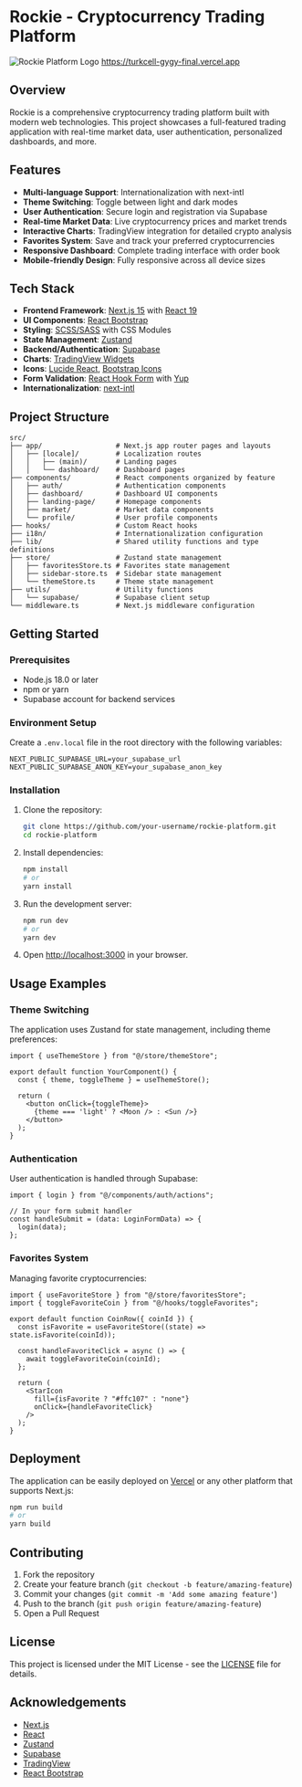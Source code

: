 # Rockie - Cryptocurrency Trading Platform

![Rockie Platform Logo](/public/logo.svg)
https://turkcell-gygy-final.vercel.app


## Overview
Rockie is a comprehensive cryptocurrency trading platform built with modern web technologies. This project showcases a full-featured trading application with real-time market data, user authentication, personalized dashboards, and more.

## Features

- **Multi-language Support**: Internationalization with next-intl
- **Theme Switching**: Toggle between light and dark modes
- **User Authentication**: Secure login and registration via Supabase
- **Real-time Market Data**: Live cryptocurrency prices and market trends
- **Interactive Charts**: TradingView integration for detailed crypto analysis
- **Favorites System**: Save and track your preferred cryptocurrencies
- **Responsive Dashboard**: Complete trading interface with order book
- **Mobile-friendly Design**: Fully responsive across all device sizes

## Tech Stack

- **Frontend Framework**: [Next.js 15](https://nextjs.org/) with [React 19](https://react.dev/)
- **UI Components**: [React Bootstrap](https://react-bootstrap.github.io/)
- **Styling**: [SCSS/SASS](https://sass-lang.com/) with CSS Modules
- **State Management**: [Zustand](https://github.com/pmndrs/zustand)
- **Backend/Authentication**: [Supabase](https://supabase.io/)
- **Charts**: [TradingView Widgets](https://www.tradingview.com/widget/)
- **Icons**: [Lucide React](https://lucide.dev/), [Bootstrap Icons](https://icons.getbootstrap.com/)
- **Form Validation**: [React Hook Form](https://react-hook-form.com/) with [Yup](https://github.com/jquense/yup)
- **Internationalization**: [next-intl](https://next-intl-docs.vercel.app/)

## Project Structure

```
src/
├── app/                  # Next.js app router pages and layouts
│   ├── [locale]/         # Localization routes
│   │   ├── (main)/       # Landing pages
│   │   └── dashboard/    # Dashboard pages
├── components/           # React components organized by feature
│   ├── auth/             # Authentication components
│   ├── dashboard/        # Dashboard UI components
│   ├── landing-page/     # Homepage components
│   ├── market/           # Market data components
│   └── profile/          # User profile components
├── hooks/                # Custom React hooks
├── i18n/                 # Internationalization configuration
├── lib/                  # Shared utility functions and type definitions
├── store/                # Zustand state management
│   ├── favoritesStore.ts # Favorites state management
│   ├── sidebar-store.ts  # Sidebar state management
│   └── themeStore.ts     # Theme state management
├── utils/                # Utility functions
│   └── supabase/         # Supabase client setup
└── middleware.ts         # Next.js middleware configuration
```

## Getting Started

### Prerequisites

- Node.js 18.0 or later
- npm or yarn
- Supabase account for backend services

### Environment Setup

Create a `.env.local` file in the root directory with the following variables:

```
NEXT_PUBLIC_SUPABASE_URL=your_supabase_url
NEXT_PUBLIC_SUPABASE_ANON_KEY=your_supabase_anon_key
```

### Installation

1. Clone the repository:
   ```bash
   git clone https://github.com/your-username/rockie-platform.git
   cd rockie-platform
   ```

2. Install dependencies:
   ```bash
   npm install
   # or
   yarn install
   ```

3. Run the development server:
   ```bash
   npm run dev
   # or
   yarn dev
   ```

4. Open [http://localhost:3000](http://localhost:3000) in your browser.

## Usage Examples

### Theme Switching

The application uses Zustand for state management, including theme preferences:

```tsx
import { useThemeStore } from "@/store/themeStore";

export default function YourComponent() {
  const { theme, toggleTheme } = useThemeStore();
  
  return (
    <button onClick={toggleTheme}>
      {theme === 'light' ? <Moon /> : <Sun />}
    </button>
  );
}
```

### Authentication

User authentication is handled through Supabase:

```tsx
import { login } from "@/components/auth/actions";

// In your form submit handler
const handleSubmit = (data: LoginFormData) => {
  login(data);
};
```

### Favorites System

Managing favorite cryptocurrencies:

```tsx
import { useFavoriteStore } from "@/store/favoritesStore";
import { toggleFavoriteCoin } from "@/hooks/toggleFavorites";

export default function CoinRow({ coinId }) {
  const isFavorite = useFavoriteStore((state) => state.isFavorite(coinId));
  
  const handleFavoriteClick = async () => {
    await toggleFavoriteCoin(coinId);
  };
  
  return (
    <StarIcon
      fill={isFavorite ? "#ffc107" : "none"}
      onClick={handleFavoriteClick}
    />
  );
}
```

## Deployment

The application can be easily deployed on [Vercel](https://vercel.com/) or any other platform that supports Next.js:

```bash
npm run build
# or
yarn build
```

## Contributing

1. Fork the repository
2. Create your feature branch (`git checkout -b feature/amazing-feature`)
3. Commit your changes (`git commit -m 'Add some amazing feature'`)
4. Push to the branch (`git push origin feature/amazing-feature`)
5. Open a Pull Request

## License

This project is licensed under the MIT License - see the [LICENSE](LICENSE) file for details.

## Acknowledgements

- [Next.js](https://nextjs.org/)
- [React](https://react.dev/)
- [Zustand](https://github.com/pmndrs/zustand)
- [Supabase](https://supabase.io/)
- [TradingView](https://www.tradingview.com/)
- [React Bootstrap](https://react-bootstrap.github.io/)
